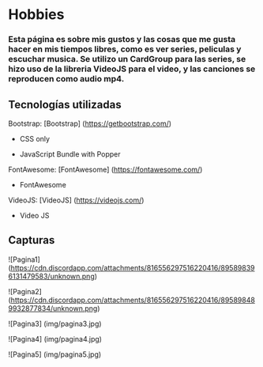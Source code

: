 # Hobbies
 
### Esta página es sobre mis gustos y las cosas que me gusta hacer en mis tiempos libres, como es ver series, peliculas y escuchar musica. Se utilizo un CardGroup para las series, se hizo uso de la libreria VideoJS para el video, y las canciones se reproducen como audio mp4.

## Tecnologías utilizadas
Bootstrap: 
[Bootstrap] (https://getbootstrap.com/)  

* CSS only
<link href="https://cdn.jsdelivr.net/npm/bootstrap@5.1.2/dist/css/bootstrap.min.css" rel="stylesheet" integrity="sha384-uWxY/CJNBR+1zjPWmfnSnVxwRheevXITnMqoEIeG1LJrdI0GlVs/9cVSyPYXdcSF" crossorigin="anonymous">

* JavaScript Bundle with Popper
<script src="https://cdn.jsdelivr.net/npm/bootstrap@5.1.2/dist/js/bootstrap.bundle.min.js" integrity="sha384-kQtW33rZJAHjgefvhyyzcGF3C5TFyBQBA13V1RKPf4uH+bwyzQxZ6CmMZHmNBEfJ" crossorigin="anonymous"></script>


FontAwesome: 
[FontAwesome] (https://fontawesome.com/)

* FontAwesome
<link rel="stylesheet" href="https://cdnjs.cloudflare.com/ajax/libs/font-awesome/6.0.0-beta2/css/all.min.css" integrity="sha512-YWzhKL2whUzgiheMoBFwW8CKV4qpHQAEuvilg9FAn5VJUDwKZZxkJNuGM4XkWuk94WCrrwslk8yWNGmY1EduTA==" crossorigin="anonymous" referrerpolicy="no-referrer" />

VideoJS: 
[VideoJS] (https://videojs.com/)

* Video JS
<link rel="stylesheet" href="css/video-js.css">

<script src="js/video.js"></script>

<link href="https://fonts.googleapis.com/css?family=Open+Sans:300,400" rel="stylesheet">

<link rel="stylesheet" href="css/estilos.css">


## Capturas

![Pagina1]
(https://cdn.discordapp.com/attachments/816556297516220416/895898396131479583/unknown.png)

![Pagina2]
(https://cdn.discordapp.com/attachments/816556297516220416/895898489932877834/unknown.png)

![Pagina3]
(img/pagina3.jpg)

![Pagina4]
(img/pagina4.jpg)

![Pagina5]
(img/pagina5.jpg)